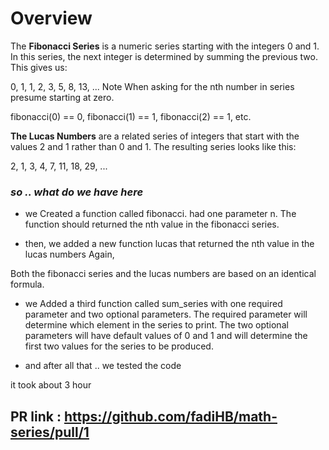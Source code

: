 # Overview

The **Fibonacci Series** is a numeric series starting with the integers 0 and 1. In this series, the next integer is determined by summing the previous two. This gives us:

0, 1, 1, 2, 3, 5, 8, 13, ...
Note When asking for the nth number in series presume starting at zero.

fibonacci(0) == 0, fibonacci(1) == 1, fibonacci(2) == 1, etc.

**The Lucas Numbers** are a related series of integers that start with the values 2 and 1 rather than 0 and 1. The resulting series looks like this:

2, 1, 3, 4, 7, 11, 18, 29, ...


###  ***so .. what do we have here***

* we Created a function called fibonacci. had one parameter n. The function should returned the nth value in the fibonacci series. 

* then, we added a new function lucas that returned the nth value in the lucas numbers Again,

Both the fibonacci series and the lucas numbers are based on an identical formula.
* we  Added a third function called sum_series with one required parameter and two optional parameters.
The required parameter will determine which element in the series to print.
The two optional parameters will have default values of 0 and 1 and will determine the first two values for the series to be produced.

* and after all that .. we tested the code

it took about 3 hour

## PR link : https://github.com/fadiHB/math-series/pull/1

